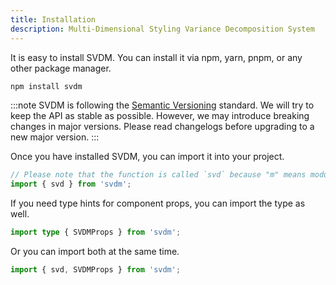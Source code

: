 ```yaml
---
title: Installation
description: Multi-Dimensional Styling Variance Decomposition System
---
```


It is easy to install SVDM. You can install it via npm, yarn, pnpm, or any other package manager.

```bash
npm install svdm
```

:::note
SVDM is following the [Semantic Versioning](https://semver.org/) standard. We will try to keep the API as stable as possible. However, we may introduce breaking changes in major versions. Please read changelogs before upgrading to a new major version.
:::

Once you have installed SVDM, you can import it into your project.

```typescript
// Please note that the function is called `svd` because "m" means module.
import { svd } from 'svdm';
```

If you need type hints for component props, you can import the type as well.

```typescript
import type { SVDMProps } from 'svdm';
```

Or you can import both at the same time.

```typescript
import { svd, SVDMProps } from 'svdm';
```
